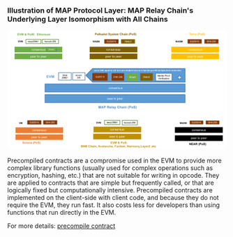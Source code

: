 
### Illustration of MAP Protocol Layer: MAP Relay Chain's Underlying Layer Isomorphism with All Chains

![](protocol_layer.png)

Precompiled contracts are a compromise used in the EVM to provide more complex library functions (usually used for complex operations such as encryption, hashing, etc.) that are not suitable for writing in opcode. They are applied to contracts that are simple but frequently called, or that are logically fixed but computationally intensive. Precompiled contracts are implemented on the client-side with client code, and because they do not require the EVM, they run fast. It also costs less for developers than using functions that run directly in the EVM.

For more details: [precompile contract](https://docs.maplabs.io/develop/map-relay-chain/precompile-contract)
